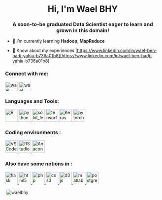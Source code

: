 <h1 align="center">Hi, I'm Wael BHY</h1>
<h3 align="center">A soon-to-be graduated Data Scientist eager to learn and grown in this domain!</h3>

- 🌱 I’m currently learning **Hadoop, MapReduce**

- 📄 Know about my experiences [https://www.linkedin.com/in/wael-ben-hadj-yahia-b736a01b8](https://www.linkedin.com/in/wael-ben-hadj-yahia-b736a01b8)

<h3 align="left">Connect with me:</h3>
<p align="left">
<a href="https://linkedin.com/in/wael ben hadj yahia" target="blank"><img align="center" src="https://cdn.jsdelivr.net/npm/simple-icons@3.0.1/icons/linkedin.svg" alt="wael ben hadj yahia" height="30" width="40" /></a>
<a href="https://kaggle.com/wael bhy" target="blank"><img align="center" src="https://cdn.jsdelivr.net/npm/simple-icons@3.0.1/icons/kaggle.svg" alt="wael bhy" height="30" width="40" /></a>
</p>

<h3 align="left">Languages and Tools:</h3>
<p align="left"> <a href="https://www.r-project.org/" target="_blank"> <img src="http://simpleicons.org/icons/r.svg" alt="R" width="40" height="40"/> </a> <a href="https://www.python.org" target="_blank"> <img src="https://devicons.github.io/devicon/devicon.git/icons/python/python-original.svg" alt="python" width="40" height="40"/> </a>  <a href="https://scikit-learn.org/" target="_blank"> <img src="https://upload.wikimedia.org/wikipedia/commons/0/05/Scikit_learn_logo_small.svg" alt="scikit_learn" width="40" height="40"/> </a> <a href="https://www.tensorflow.org" target="_blank"> <img src="https://www.vectorlogo.zone/logos/tensorflow/tensorflow-icon.svg" alt="tensorflow" width="40" height="40"/> </a> <a href="https://keras.io/" target="_blank"> <img src="http://simpleicons.org/icons/keras.svg" alt="Keras" width="40" height="40"/> </a> <a href="https://pytorch.org/" target="_blank"> <img src="https://www.vectorlogo.zone/logos/pytorch/pytorch-icon.svg" alt="pytorch" width="40" height="40"/> </a>  </p>
  
 
<h3 align="left">Coding environments :</h3>
<p align="left"> <a href="https://code.visualstudio.com/" target="_blank"> <img src="https://cdn.worldvectorlogo.com/logos/visual-studio-code.svg" alt="VSCode" width="40" height="40"/> </a> <a href="https://rstudio.com/" target="_blank"> <img src="https://i.stack.imgur.com/bUpIh.png" alt="RStudio" width="40" height="40"/> </a> <a href="https://www.anaconda.com/" target="_blank"> <img src="https://avatars0.githubusercontent.com/u/3571983?s=400&v=4" alt="Anaconda" width="40" height="40"/> </a> </p>

<h3 align="left">Also have some notions in :</h3>
<p align="left"> <a href="https://flask.palletsprojects.com/" target="_blank"> <img src="https://www.vectorlogo.zone/logos/pocoo_flask/pocoo_flask-icon.svg" alt="flask" width="40" height="40"/> </a> <a href="https://www.w3.org/html/" target="_blank"> <img src="https://devicons.github.io/devicon/devicon.git/icons/html5/html5-original-wordmark.svg" alt="html5" width="40" height="40"/> </a> <a href="https://www.php.net" target="_blank"> <img src="https://devicons.github.io/devicon/devicon.git/icons/php/php-original.svg" alt="php" width="40" height="40"/> </a> <a href="https://www.w3schools.com/css/" target="_blank"> <img src="https://devicons.github.io/devicon/devicon.git/icons/css3/css3-original-wordmark.svg" alt="css3" width="40" height="40"/> </a> <a href="https://d3js.org/" target="_blank"> <img src="https://devicons.github.io/devicon/devicon.git/icons/d3js/d3js-original.svg" alt="d3js" width="40" height="40"/> </a> <a href="https://www.mathworks.com/" target="_blank"> <img src="https://raw.githubusercontent.com/simple-icons/simple-icons/master/icons/mathworks.svg" alt="matlab" width="40" height="40"/> </a> <a href="https://www.postgresql.org" target="_blank"> <img src="https://devicons.github.io/devicon/devicon.git/icons/postgresql/postgresql-original-wordmark.svg" alt="postgresql" width="40" height="40"/> </a>  </p>

<p>&nbsp;<img align="center" src="https://github-readme-stats.vercel.app/api?username=waelbhy&show_icons=true&locale=en" alt="waelbhy" /></p>
